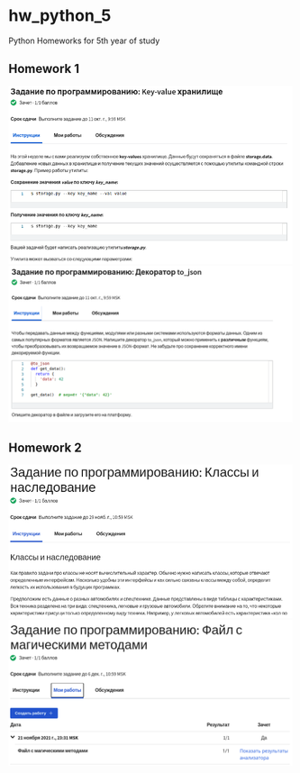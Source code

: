 # hw_python_5
Python Homeworks for 5th year of study 

## Homework 1

![key-value](res/storage.png "Выполненное задание key-value и условие")
![to_json](res/to_json.png "Выполненное задание to_json и условие")

## Homework 2

![classes_inherit](res/classes_inher.png "Выполненное задание Классы и наследование и условие")
![magic_file](res/magic_file.png "Выполненное задание Файл с Магическими методами")
